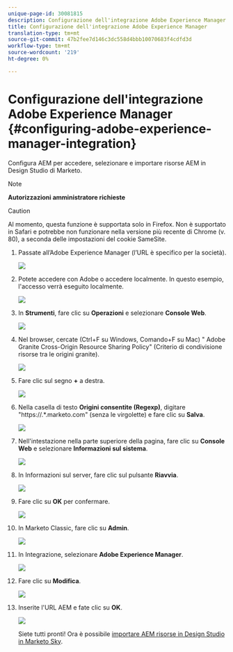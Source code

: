 ```yaml
---
unique-page-id: 30081815
description: Configurazione dell'integrazione Adobe Experience Manager - Marketo Docs - Documentazione prodotto
title: Configurazione dell'integrazione Adobe Experience Manager
translation-type: tm+mt
source-git-commit: 47b2fee7d146c3dc558d4bbb10070683f4cdfd3d
workflow-type: tm+mt
source-wordcount: '219'
ht-degree: 0%

---
```



# Configurazione dell&#39;integrazione Adobe Experience Manager {#configuring-adobe-experience-manager-integration}

Configura AEM per accedere, selezionare e importare risorse AEM in Design Studio di Marketo.

>[!NOTE]
>
>**Autorizzazioni amministratore richieste**

>[!CAUTION]
>
>Al momento, questa funzione è supportata solo in Firefox. Non è supportato in Safari e potrebbe non funzionare nella versione più recente di Chrome (v. 80), a seconda delle impostazioni del cookie SameSite.

1. Passate all’Adobe Experience Manager (l’URL è specifico per la società).

   ![](assets/one.png)

1. Potete accedere con  Adobe o accedere localmente. In questo esempio, l&#39;accesso verrà eseguito localmente.

   ![](assets/two.png)

1. In **Strumenti**, fare clic su **Operazioni** e selezionare **Console Web**.

   ![](assets/2a.png)

1. Nel browser, cercate (Ctrl+F su Windows, Comando+F su Mac) &quot; Adobe Granite Cross-Origin Resource Sharing Policy&quot; (Criterio di condivisione risorse tra le origini granite).

   ![](assets/three.png)

1. Fare clic sul segno **+** a destra.

   ![](assets/four.png)

1. Nella casella di testo **Origini consentite (Regexp)**, digitare &quot;https://.*\.marketo\.com&quot; (senza le virgolette) e fare clic su **Salva**.

   ![](assets/five-psd.png)

1. Nell&#39;intestazione nella parte superiore della pagina, fare clic su **Console Web** e selezionare **Informazioni sul sistema**.

   ![](assets/six.png)

1. In Informazioni sul server, fare clic sul pulsante **Riavvia**.

   ![](assets/seven.png)

1. Fare clic su **OK** per confermare.

   ![](assets/eight.png)

1. In Marketo Classic, fare clic su **Admin**.

   ![](assets/nine.png)

1. In Integrazione, selezionare **Adobe Experience Manager**.

   ![](assets/ten.png)

1. Fare clic su **Modifica**.

   ![](assets/eleven.png)

1. Inserite l&#39;URL AEM e fate clic su **OK**.

   ![](assets/twelve.png)

   Siete tutti pronti! Ora è possibile [importare AEM risorse in Design Studio in Marketo Sky](http://help.marketo.com/hc/en-us/articles/360036765993).

